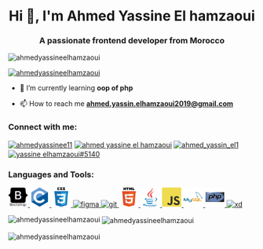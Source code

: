 <h1 align="center">Hi 👋, I'm Ahmed Yassine El hamzaoui</h1>
<h3 align="center">A passionate frontend developer from Morocco</h3>

<p align="left"> <img src="https://komarev.com/ghpvc/?username=ahmedyassineelhamzaoui&label=Profile%20views&color=0e75b6&style=flat" alt="ahmedyassineelhamzaoui" /> </p>

<p align="left"> <a href="https://github.com/ryo-ma/github-profile-trophy"><img src="https://github-profile-trophy.vercel.app/?username=ahmedyassineelhamzaoui" alt="ahmedyassineelhamzaoui" /></a> </p>

- 🌱 I’m currently learning **oop of php**

- 📫 How to reach me **ahmed.yassin.elhamzaoui2019@gmail.com**

<h3 align="left">Connect with me:</h3>
<p align="left">
<a href="https://twitter.com/ahmedyassinee11" target="blank"><img align="center" src="https://raw.githubusercontent.com/rahuldkjain/github-profile-readme-generator/master/src/images/icons/Social/twitter.svg" alt="ahmedyassinee11" height="30" width="40" /></a>
<a href="https://linkedin.com/in/ahmed yassine el hamzaoui" target="blank"><img align="center" src="https://raw.githubusercontent.com/rahuldkjain/github-profile-readme-generator/master/src/images/icons/Social/linked-in-alt.svg" alt="ahmed yassine el hamzaoui" height="30" width="40" /></a>
<a href="https://www.hackerrank.com/ahmed_yassin_el1" target="blank"><img align="center" src="https://raw.githubusercontent.com/rahuldkjain/github-profile-readme-generator/master/src/images/icons/Social/hackerrank.svg" alt="ahmed_yassin_el1" height="30" width="40" /></a>
<a href="https://discord.gg/yassine elhamzaoui#5140" target="blank"><img align="center" src="https://raw.githubusercontent.com/rahuldkjain/github-profile-readme-generator/master/src/images/icons/Social/discord.svg" alt="yassine elhamzaoui#5140" height="30" width="40" /></a>
</p>

<h3 align="left">Languages and Tools:</h3>
<p align="left"> <a href="https://getbootstrap.com" target="_blank" rel="noreferrer"> <img src="https://raw.githubusercontent.com/devicons/devicon/master/icons/bootstrap/bootstrap-plain-wordmark.svg" alt="bootstrap" width="40" height="40"/> </a> <a href="https://www.cprogramming.com/" target="_blank" rel="noreferrer"> <img src="https://raw.githubusercontent.com/devicons/devicon/master/icons/c/c-original.svg" alt="c" width="40" height="40"/> </a> <a href="https://www.w3schools.com/css/" target="_blank" rel="noreferrer"> <img src="https://raw.githubusercontent.com/devicons/devicon/master/icons/css3/css3-original-wordmark.svg" alt="css3" width="40" height="40"/> </a> <a href="https://www.figma.com/" target="_blank" rel="noreferrer"> <img src="https://www.vectorlogo.zone/logos/figma/figma-icon.svg" alt="figma" width="40" height="40"/> </a> <a href="https://git-scm.com/" target="_blank" rel="noreferrer"> <img src="https://www.vectorlogo.zone/logos/git-scm/git-scm-icon.svg" alt="git" width="40" height="40"/> </a> <a href="https://www.w3.org/html/" target="_blank" rel="noreferrer"> <img src="https://raw.githubusercontent.com/devicons/devicon/master/icons/html5/html5-original-wordmark.svg" alt="html5" width="40" height="40"/> </a> <a href="https://www.java.com" target="_blank" rel="noreferrer"> <img src="https://raw.githubusercontent.com/devicons/devicon/master/icons/java/java-original.svg" alt="java" width="40" height="40"/> </a> <a href="https://developer.mozilla.org/en-US/docs/Web/JavaScript" target="_blank" rel="noreferrer"> <img src="https://raw.githubusercontent.com/devicons/devicon/master/icons/javascript/javascript-original.svg" alt="javascript" width="40" height="40"/> </a> <a href="https://www.mysql.com/" target="_blank" rel="noreferrer"> <img src="https://raw.githubusercontent.com/devicons/devicon/master/icons/mysql/mysql-original-wordmark.svg" alt="mysql" width="40" height="40"/> </a> <a href="https://www.php.net" target="_blank" rel="noreferrer"> <img src="https://raw.githubusercontent.com/devicons/devicon/master/icons/php/php-original.svg" alt="php" width="40" height="40"/> </a> <a href="https://www.adobe.com/products/xd.html" target="_blank" rel="noreferrer"> <img src="https://cdn.worldvectorlogo.com/logos/adobe-xd.svg" alt="xd" width="40" height="40"/> </a> </p>

<p><img align="left" src="https://github-readme-stats.vercel.app/api/top-langs?username=ahmedyassineelhamzaoui&show_icons=true&locale=en&layout=compact&theme=algolia" alt="ahmedyassineelhamzaoui" /></p>

<p>&nbsp;<img align="center" src="https://github-readme-stats.vercel.app/api?username=ahmedyassineelhamzaoui&show_icons=true&locale=en" alt="ahmedyassineelhamzaoui" /></p>

<p><img align="center" src="https://github-readme-streak-stats.herokuapp.com/?user=ahmedyassineelhamzaoui&" alt="ahmedyassineelhamzaoui" /></p>
